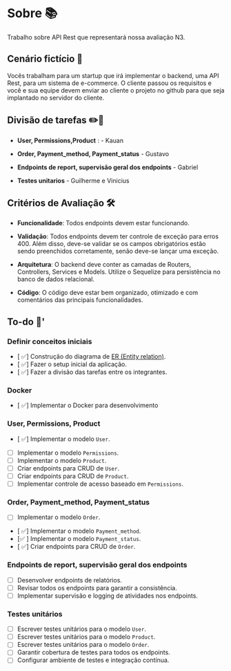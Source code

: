 # Sobre 📚

Trabalho sobre API Rest que representará nossa avaliação N3.

## Cenário fictício 🤔

Vocês trabalham para um startup que irá implementar o backend, uma API Rest, para um sistema de e-commerce. O cliente passou os requisitos e você e sua equipe devem enviar ao cliente o projeto no github para que seja implantado no servidor do cliente.

## Divisão de tarefas ✏️📝

- **User, Permissions,Product** : - Kauan

 - **Order, Payment_method, Payment_status** - Gustavo

- **Endpoints de report, supervisão geral dos endpoints** - Gabriel

- **Testes unitarios** - Guilherme e Vinicius 

## Critérios de Avaliação 🛠️

- **Funcionalidade**: Todos endpoints devem estar funcionando.

- **Validação**: Todos endpoints devem ter controle de exceção para erros 400. Além disso, deve-se validar se os campos obrigatórios estão sendo preenchidos corretamente, senão deve-se lançar uma exceção.

- **Arquitetura**: O backend deve conter as camadas de Routers, Controllers, Services e Models. Utilize o Sequelize para persistência no banco de dados relacional.

- **Código**: O código deve estar bem organizado, otimizado e com comentários das principais funcionalidades.

## To-do 🚀'

### Definir conceitos iniciais
- [ ✅] Construção do diagrama de [ER (Entity relation)](https://viewer.diagrams.net/?tags=%7B%7D&highlight=0000ff&edit=_blank&layers=1&nav=1&title=api-ecommerce.drawio#R7Z1rc9o4F8c%2FTWb2edGM5QuYl0tu7TRt8iTpbvMqo2AB3hqLtUUD%2BfQr4SuWITYB7KAz09m1hRDO0V%2F%2B6ehydGKcTeZXAZ6Ov1GHeCe65sxPjPMTXUedrsn%2FJ1IWUYqN7ChhFLhOnClLuHdfSZyoxakz1yHhSkZGqcfc6WrigPo%2BGbCVNBwE9GU125B6q786xSMiJdwPsCen%2Fu06bBz%2FFZaWpX8m7mic%2FDLS4k8mOMkcJ4Rj7NCXlSQyZ5fUZ%2FEj3pJggn3iM%2F7JNxz8IsGJdTFmTPylf57ol%2FzfUOQ%2BHVE68gieuuHpgE548iDkWS6HeOJ6wsy5gvpxQfznjIsT4yyglEVXk%2FkZ8URdJdUQPdPlmk9TOwSi3ApfeHycBjezm6vHv%2FDk%2FLOL%2FvpnfvkJGVExv7E3iw38I4wejxuILRKrc1tNxSXDzyKpHzIcsFgchsYTeHUz7Pr8q8Y5Wt57Hp6G7jJ7lDJ2PecaL%2BiMJQUld%2F2hOyfOXaQNkZfL5JoXJm5F4cLK9%2FHDiI%2Bx5458fj3gf7r4xX5AQv4s1zhkcY4xm3jxpWyn2HS%2FScDIPJcU2%2B2K0AlhwYJnST7VzVggcaMxk9bwkkkwbSHjnPwMI07EsaZGaeFZVfGLuLbq1Jwp1dzmWrsTWu%2BPaeC%2BirryYtvma3J5%2F%2BJOPC7WzwQ7haQ%2BXb40ljXiet4Z9aiobp%2F6RKpxkckJ6PQBByPC4oQpdePGZfX5P26aM%2B3UOrH4s57xe5Td838ie8DOqB%2BygCtLlEF4Bb8QUcl9RqdxoR4ZJuUHseHF9TNljLfFdRrY3BreVkYsBKOqDvYmA0uSwe3XtULgFmAu9u74ixn7Iy%2BqtuV7GmfVVlK3pdZOLVw0fbG5Um7Pobd81Y5dxyG86fZfxi4j91M8EJleOKrearSbG8HbFZarIaNmBcWFZVarXRr2%2BHvKx4w3oZnvhFKtp8%2F5DiF0JCF8ORdfWuLr%2B82D%2BO%2BP62v%2Bvx%2Ffv%2Fz%2Fx0XDIkne4VHefsil4Pqj6%2BibnYKKrLaoaL622SN7p6qqVNwBZGV2ATOVMKPtEzOdpjFj2iUy6HjCRM%2F8YiQuLr8mSfwn0tSGXzPEcZPy9ouitKEAisyeJBbXeZpyJ8gNQ5f6wmV0%2FcWSTO1mUCvkohxzEDCnBczpNc0cVMYcNWCCACapKWSYDN0gZE8%2BnpBlejAY4%2BAPQ%2F%2BfujSpoRflaJKM7QJNmqQJ0pvGSTrsqx5O0iYAOEkqPacCD8s0sUyFaVJDLurRRJ4wA5ocniZW4zSpMf12bDSpXl1HTxN59o1MsOvlSKKrjZLqWlEOJUaNDimgZG8osZtGiSF3SVVBiVF9Kc6xo8SQO5bTMa%2B8J382eRYrslKiIEthoNRQjHpAgSVhLQCKXnlt4N6AIvdKlQEKLAhLTSEvCJviMHyhgfM0xuGYf3T%2FcPfl%2B5XCMIGFX%2BttU2P2FWCyN5iYjcNEnn9VBiZ25eo6dpgkMsypYBAQ%2FpPOExbrix1%2ByVwxhaIsS6qLRTmWmDDS1QaWdJtmianuSJcJI12pKeSRrtnUAZZsJRb1WAKDXC1giaE1zhJ1B7lMGORKTSEPcjnEI8CSbcSiHEts2S%2B5TXcphZuxUkDI8QdB6CXuQ%2BJOVEVAb18IsGu4E0p3BWq8LuzqumhLCARb9icUCoGQNgLoDNiya7AMgZBuNoUwCDtSkno9hRrehtKoqeF11kdN42EQbNndaPj9cTCnM20BwBlb3p9e3D6kKbxEr4ZSlONIT36B3OLFhBv0iaOBzcDpXFWGVXA6u1XnsPbmdPYgOMXOnc60VXwcp7MnL49SyOnsQXyK1BTy%2BihwOveiJOU6C2noYmDN7rzO%2Bqxp3OtEmrqhK7I2AKhBmjzhAY7ndlpRECYl0ySx68nLHlNnM1qUcz2loO%2FdqhHx9uZ7Ig0WP%2B3c%2BcwaxsfxPpGmdth3DVZAZbZYE%2FgdHNCda0nBTgOMdu5%2BtW194LTABVU4GK8Go52ZLeThTnBBt9OKejRJXln5XmtAndlg%2FUEAavqeurXqeppJLPS3AJDu8ds9ARBs4ty975m2iA%2FkeyJ5FFIl3xNVb81H3xsoOT4SDh3bvY4U7CnAQOfu%2Fc76sGne7yw537Lhd8jh%2FE443TJnC3mUs%2BB3Ik1pxxMOsdxkHBjGbANOmj9STOUzxeBQsZwt5GFMh4SDwJ2y6IDKh4ufDyrTBIYx1xsHThRrBU2aP1IMKXymGIJDxXK2kIdEo0tdc%2BhMVIe6KIHTxDYZB44TawVKGj9PDCl8oBiCE8VytpAHPENGB7%2BEEibY85ZTK%2BrCBM4T22CcGtEpACb7g0njJ4ohvcZ459HBpPoGv%2BOHiTzcCWH7t5aLgkSpcfgHEGVvRGn%2BSDGUlKwkUXqVK%2BzoiVJyaC0E799aLuoRpeSYUyBKA0Rp%2FFwxVOe00mMjigEDXpkt5AEvCOG%2FtVwUJIo86nUTOOLE7E1YKSDk%2BLcU2cniq2QfSRIt%2B00CdPaHAFiWV60zUOtl8fGCKaKSw2ZV2lJkwMq8zBZr4ik%2BuyPYVbRTKanXVSg5xRZ4817nsz5vmt9VVHogbccTRnrmFyNxcfk1SeK%2FkaY2%2FKo5nIuathVgEio5t3a6EjrviX8%2FF3Gp3TRqh2gUpA8MfbaBPs1vQio9whboU9pWgD6o5KTb6cqZIUCf2qJRjz4dCN%2FTBvq0YNNSR%2B7NAn7WNBbAD%2BrI3dZZSAKATm2pKAcd3Sh71QB0Dg6dxrc36aXrfgA6pY0FoKOXLA6iYlL%2FyfWHNEJPMiGkKnnq6EU58iAT9kK1gjzN74UyFd4LZcJeqMwW8hoTCPmznVYUxAlshGoDTlqwESpxpZTECWyEynQgj6eLleonsGC9nlDUY0kHYlu3giXNb4HqKBzcugPBrTNbyIMVED6uvk4URAlsoGkFSrrNo0ThwNYd2D6T2UIeqICIP1vLRT2iWDW6pECUvRHF0BonilVjBu3YiJK2AiAKsuQ%2BJkT82VouChKlRs8UiLI%2FojS%2Fy9%2BqMYl2dESxK1fY0RMl2f8LEX92IRfliKJX2cpCnBFJQi5wW7tscUc8LFZ6XGSfRIEZIqQgfbWmiO%2F8GQTLyr244%2FJ5oN%2Bwv0g4lH30SgL6QG%2BW%2BgrE30wSGpG5y34mpfHrR5F%2BasV35%2FNctvMEV%2FxRg8XP%2FE3uW%2BI2%2B9ryLvmerKvYRiGdBQOySWrJhhSWAJDfvlydP2P269XT9Nfw5z%2F3f896l59iSQrLVn1%2FIa1EMmlisKyR32TlgTfo8pZGEUBixVvJBE4aVqCgxehvj7%2BV6VAuyCgU1CsUFJlGKmh3gq4wI3gwQU%2Bw72yS8yftVEOdFU13bGOzqvnNLQn4K30Z6mpV6ehQSk8XzH44pdsFpdvdLZVu6wWlW9WUztWBF7lscf94%2FQNrq7%2FTjTua656raxfya2%2FkLwQz6xgr%2BflF9MS7babdNZHmnr74Q7q2s6JmuDmrUKNm1YXAKY%2Fe43%2BUtmoY2dy5H5o1iVYGmyuVgRLDmhsbgFIuaKkl5CHNaUCd2YBFW4tU2Vf0TpUcs%2Be5qV8IBGmUIIcMH1cqAyWGMTc2ACBIGnJf2qAqAKLQ3tR36uSYGVL%2BwrNl5QBFDk%2BRxsPA6ba6h4dnjUApkqyxhS7p4N8ZXg7xCjEof%2BhrHbEcM04Wo%2B%2B9%2B%2BfR0PG14bU1dC6uvt5%2BOvhUWDTftd3UQXL9mLt%2BYx6sMDuQ3q6ZHVjeSVMNJdMPsvaqTyNEGfOzCJt3VLdmHqFTHJY3C4KtOo%2FQLRTUKRa0uxmzUtXLb8w9qz5T9nsk%2F8bk7%2FaaRJpZVZTJWrXWiBJphckce9t5XIQKJXWLJe1ZlhUCPLdEluhUW12W0Nv8Ot40gXuwpQq97scVuW4VRJ5E9a0vclQUee%2BgIj%2F4WoX6It9Smdss2NlezUm3v0I%2FomViLh4l1kFbvrB7hYKsYkFbS5nfBpSyfHbufoy%2FUYeIHP8B).
- [ ✅] Fazer o setup inicial da aplicação.
- [ ✅] Fazer a divisão das tarefas entre os integrantes.

### Docker
- [ ✅] Implementar o Docker para desenvolvimento

### User, Permissions, Product
- [ ✅] Implementar o modelo `User`.
- [ ] Implementar o modelo `Permissions`.
- [ ] Implementar o modelo `Product`.
- [ ] Criar endpoints para CRUD de `User`.
- [ ] Criar endpoints para CRUD de `Product`.
- [ ] Implementar controle de acesso baseado em `Permissions`.

### Order, Payment_method, Payment_status
- [ ] Implementar o modelo `Order`.
- [ ✅] Implementar o modelo `Payment_method`.
- [✅ ] Implementar o modelo `Payment_status`.
- [ ✅] Criar endpoints para CRUD de `Order`.

### Endpoints de report, supervisão geral dos endpoints
- [ ] Desenvolver endpoints de relatórios.
- [ ] Revisar todos os endpoints para garantir a consistência.
- [ ] Implementar supervisão e logging de atividades nos endpoints.

### Testes unitários
- [ ] Escrever testes unitários para o modelo `User`.
- [ ] Escrever testes unitários para o modelo `Product`.
- [ ] Escrever testes unitários para o modelo `Order`.
- [ ] Garantir cobertura de testes para todos os endpoints.
- [ ] Configurar ambiente de testes e integração contínua.
